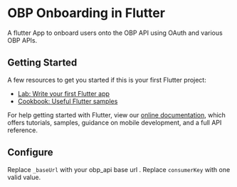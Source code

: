 # OBP Onboarding in Flutter

A flutter App to onboard users onto the OBP API using OAuth and various OBP APIs.

## Getting Started

A few resources to get you started if this is your first Flutter project:

- [Lab: Write your first Flutter app](https://flutter.dev/docs/get-started/codelab)
- [Cookbook: Useful Flutter samples](https://flutter.dev/docs/cookbook)

For help getting started with Flutter, view our
[online documentation](https://flutter.dev/docs), which offers tutorials,
samples, guidance on mobile development, and a full API reference.

## Configure

Replace `_baseUrl` with your obp_api base url .
Replace `consumerKey` with one valid value.

